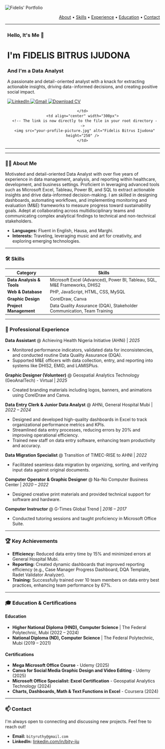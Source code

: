 <!-- Header -->
<p align="left"> 
  <img alt="Fidelis' Portfolio" height="30px" src="https://img.shields.io/badge/Portfolio-255E63?style=for-the-badge" />
</p>
<p align="right">
  <a href="#-about-me">About</a> •
  <a href="#-skills">Skills</a> •
  <a href="#-experience">Experience</a> •
  <a href="#-education">Education</a> •
  <a href="#-contact">Contact</a>
</p>

<!-- Profile Section -->
<table align="center">
  <tr>
    <td align="center" width="600px">
      <h3 align="left">Hello, It's Me 👋</h3>
      <h1 align="left">I'm FIDELIS BITRUS IJUDONA</h1>
      <h3 align="left">And I'm a <b>Data Analyst</b></h3>
      <p align="left">
        A passionate and detail-oriented analyst with a knack for extracting actionable insights, driving data-informed decisions, and creating positive social impact.
      </p>
      <!-- Socials -->
      <p align="left">
        <a href="https://linkedin.com/in/bity-iju" target="_blank">
          <img src="https://img.shields.io/badge/LinkedIn-0077B5?style=for-the-badge&logo=linkedin&logoColor=white" alt="LinkedIn">
        </a>
        <a href="mailto:bityruthy@gmail.com">
          <img src="https://img.shields.io/badge/Gmail-D14836?style=for-the-badge&logo=gmail&logoColor=white" alt="Gmail">
        </a>
         <a href="Bity_Iju_resume.pdf" target="_blank">
          <img src="https://img.shields.io/badge/Download-CV-13B5B1?style=for-the-badge" alt="Download CV">
        </a>
      </p>
      
    </td>
    <td align="center" width="300px">
      <!-- The link is now directly to the file in your root directory -->
      <img src="your-profile-picture.jpg" alt="Fidelis Bitrus Ijudona" height="250" />
    </td>
  </tr>
</table>

---

### 🙋‍♂️ About Me
<a id="-about-me"></a>

Motivated and detail-oriented Data Analyst with over five years of experience in data management, analysis, and reporting within healthcare, development, and business settings. Proficient in leveraging advanced tools such as Microsoft Excel, Tableau, Power BI, and SQL to extract actionable insights and drive data-informed decision-making. I am skilled in designing dashboards, automating workflows, and implementing monitoring and evaluation (M&E) frameworks to measure progress toward sustainability goals. Adept at collaborating across multidisciplinary teams and communicating complex analytical findings to technical and non-technical stakeholders.

- **Languages:** Fluent in English, Hausa, and Marghi.
- **Interests:** Traveling, leveraging music and art for creativity, and exploring emerging technologies.

---

### 🛠️ Skills
<a id="-skills"></a>

| Category                     | Skills                                                                     |
| ---------------------------- | -------------------------------------------------------------------------- |
| **Data Analysis & Tools**    | Microsoft Excel (Advanced), Power BI, Tableau, SQL, M&E Frameworks, DHIS2  |
| **Web & Database**           | PHP, JavaScript, HTML, CSS, MySQL                                          |
| **Graphic Design**           | CorelDraw, Canva                                                           |
| **Project Management**       | Data Quality Assurance (DQA), Stakeholder Communication, Team Training     |

---

### 💼 Professional Experience
<a id="-experience"></a>

**Data Assistant** @ Achieving Health Nigeria Initiative (AHNi) | _2025_
- Monitored performance indicators, validated data for inconsistencies, and conducted routine Data Quality Assurance (DQA).
- Supported M&E officers with data collection, entry, and reporting into systems like DHIS2, EMID, and LAMISPlus.

**Graphic Designer (Volunteer)** @ Geospatial Analytics Technology (GeoAnalTech) - Virtual | _2025_
- Created branding materials including logos, banners, and animations using CorelDraw and Canva.

**Data Entry Clerk & Junior Data Analyst** @ AHNi, General Hospital Mubi | _2022 – 2024_
- Designed and developed high-quality dashboards in Excel to track organizational performance metrics and KPIs.
- Streamlined data entry processes, reducing errors by 20% and improving operational efficiency.
- Trained new staff on data entry software, enhancing team productivity and accuracy.

**Data Migration Specialist** @ Transition of TIMEC-RISE to AHNI | _2022_
- Facilitated seamless data migration by organizing, sorting, and verifying input data against original documents.

**Computer Operator & Graphic Designer** @ Na-No Computer Business Center | _2020 – 2022_
- Designed creative print materials and provided technical support for software and hardware.

**Computer Instructor** @ G-Times Global Trend | _2016 – 2017_
- Conducted tutoring sessions and taught proficiency in Microsoft Office Suite.

---

### 🏆 Key Achievements
<a id="-achievements"></a>

- **Efficiency:** Reduced data entry time by 15% and minimized errors at General Hospital Mubi.
- **Reporting:** Created dynamic dashboards that improved reporting efficiency (e.g., Case Manager Progress Dashboard, DQA Template, Radet Validator Analyzer).
- **Training:** Successfully trained over 10 team members on data entry best practices, enhancing team performance by 67%.

---

### 🎓 Education & Certifications
<a id="-education"></a>

#### Education
- **Higher National Diploma (HND), Computer Science** | The Federal Polytechnic, Mubi (2022 – 2024)
- **National Diploma (ND), Computer Science** | The Federal Polytechnic, Mubi (2019 – 2021)

#### Certifications
- **Mega Microsoft Office Course** - Udemy (2025)
- **Canva for Social Media Graphic Design and Video Editing** - Udemy (2025)
- **Microsoft Office Specialist: Excel Certification** - Geospatial Analytics Technology (2024)
- **Charts, Dashboards, Math & Text Functions in Excel** - Coursera (2024)

---

### 📫 Contact
<a id="-contact"></a>

I'm always open to connecting and discussing new projects. Feel free to reach out!

- **Email:** `bityruthy@gmail.com`
- **LinkedIn:** [linkedin.com/in/bity-iju](https://linkedin.com/in/bity-iju)

<br>
